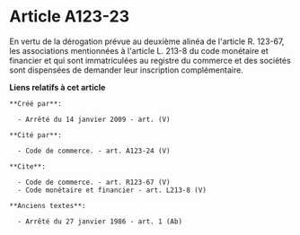 # Article A123-23

En vertu de la dérogation prévue au deuxième alinéa de l'article R. 123-67, les associations mentionnées à l'article L. 213-8
du code monétaire et financier et qui sont immatriculées au registre du commerce et des sociétés sont dispensées de demander
leur inscription complémentaire.

**Liens relatifs à cet article**

	**Créé par**:

	  - Arrêté du 14 janvier 2009 - art. (V)

	**Cité par**:

	  - Code de commerce. - art. A123-24 (V)

	**Cite**:

	  - Code de commerce. - art. R123-67 (V)
	  - Code monétaire et financier - art. L213-8 (V)

	**Anciens textes**:

	  - Arrêté du 27 janvier 1986 - art. 1 (Ab)
